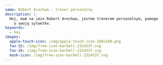 ```yaml
---
name: Robert Arechwa - trener personalny
description: |-
  Hej, mam na imie Robert Arechwa, jestem trenerem personalnym, pomoge ci zadbać
    o swoją sylwetke.
keywords:
  - key
images:
  apple-touch-icon: /img/apple-touch-icon-180x180.png
  fav-32: /img/free-icon-barbell-2324537.svg
  fav-16: /img/free-icon-barbell-2324537.svg
  mask-icon: /img/free-icon-barbell-2324537.svg
---
```

